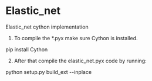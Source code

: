 # Elastic_net
Elastic_net cython implementation
1. To compile the *.pyx make sure Cython is installed.

pip install Cython

2. After that compile the elastic_net.pyx code by running:

python setup.py build_ext --inplace
  
